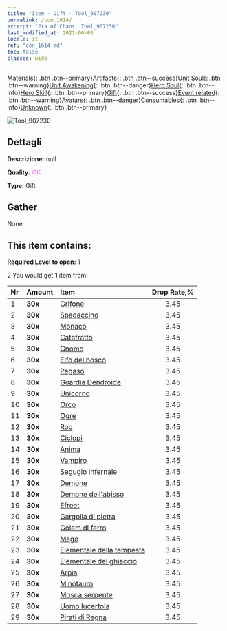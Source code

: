 ```yaml
---
title: "Item - Gift - Tool_907230"
permalink: /con_1614/
excerpt: "Era of Chaos  Tool_907230"
last_modified_at: 2021-06-03
locale: it
ref: "con_1614.md"
toc: false
classes: wide
---
```

 [Materials](/ItemsIT/){: .btn .btn--primary}[Artifacts](/ItemsIT/Artifacts/){: .btn .btn--success}[Unit Soul](/ItemsIT/UnitSoul/){: .btn .btn--warning}[Unit Awakening](/ItemsIT/UnitAwakening/){: .btn .btn--danger}[Hero Soul](/ItemsIT/HeroSoul/){: .btn .btn--info}[Hero Skill](/ItemsIT/HeroSkill/){: .btn .btn--primary}[Gift](/ItemsIT/Gift/){: .btn .btn--success}[Event related](/ItemsIT/Events/){: .btn .btn--warning}[Avatars](/ItemsIT/Avatars/){: .btn .btn--danger}[Consumables](/ItemsIT/Consumables/){: .btn .btn--info}[Unknown](/ItemsIT/Unknown/){: .btn .btn--primary}

 ![Tool_907230](/images/t/i_907167.png)

## Dettagli
 **Descrizione:** null

 **Quality:** <span style="color: #DA70D6">OK</span>

 **Type:** Gift

## Gather

  None

## This item contains:

 **Required Level to open:** 1

 2 You would get **1** item  from:

  | Nr | Amount |     Item    | Drop Rate,% |
  |:---|:-------|:------------|:---------:|
  | 1 |  **30x** | [Grifone](/ItemsIT/unt_192/) | 3.45 | 
  | 2 |  **30x** | [Spadaccino](/ItemsIT/unt_193/) | 3.45 | 
  | 3 |  **30x** | [Monaco](/ItemsIT/unt_194/) | 3.45 | 
  | 4 |  **30x** | [Catafratto](/ItemsIT/unt_195/) | 3.45 | 
  | 5 |  **30x** | [Gnomo](/ItemsIT/unt_200/) | 3.45 | 
  | 6 |  **30x** | [Elfo del bosco](/ItemsIT/unt_201/) | 3.45 | 
  | 7 |  **30x** | [Pegaso](/ItemsIT/unt_202/) | 3.45 | 
  | 8 |  **30x** | [Guardia Dendroide](/ItemsIT/unt_203/) | 3.45 | 
  | 9 |  **30x** | [Unicorno](/ItemsIT/unt_204/) | 3.45 | 
  | 10 |  **30x** | [Orco](/ItemsIT/unt_219/) | 3.45 | 
  | 11 |  **30x** | [Ogre](/ItemsIT/unt_220/) | 3.45 | 
  | 12 |  **30x** | [Roc](/ItemsIT/unt_221/) | 3.45 | 
  | 13 |  **30x** | [Ciclopi](/ItemsIT/unt_222/) | 3.45 | 
  | 14 |  **30x** | [Anima](/ItemsIT/unt_210/) | 3.45 | 
  | 15 |  **30x** | [Vampiro](/ItemsIT/unt_211/) | 3.45 | 
  | 16 |  **30x** | [Segugio infernale](/ItemsIT/unt_228/) | 3.45 | 
  | 17 |  **30x** | [Demone](/ItemsIT/unt_229/) | 3.45 | 
  | 18 |  **30x** | [Demone dell'abisso](/ItemsIT/unt_230/) | 3.45 | 
  | 19 |  **30x** | [Efreet](/ItemsIT/unt_231/) | 3.45 | 
  | 20 |  **30x** | [Gargolla di pietra](/ItemsIT/unt_236/) | 3.45 | 
  | 21 |  **30x** | [Golem di ferro](/ItemsIT/unt_237/) | 3.45 | 
  | 22 |  **30x** | [Mago](/ItemsIT/unt_238/) | 3.45 | 
  | 23 |  **30x** | [Elementale della tempesta](/ItemsIT/unt_263/) | 3.45 | 
  | 24 |  **30x** | [Elementale del ghiaccio](/ItemsIT/unt_264/) | 3.45 | 
  | 25 |  **30x** | [Arpia](/ItemsIT/unt_245/) | 3.45 | 
  | 26 |  **30x** | [Minotauro](/ItemsIT/unt_248/) | 3.45 | 
  | 27 |  **30x** | [Mosca serpente](/ItemsIT/unt_255/) | 3.45 | 
  | 28 |  **30x** | [Uomo lucertola](/ItemsIT/unt_254/) | 3.45 | 
  | 29 |  **30x** | [Pirati di Regna](/ItemsIT/unt_273/) | 3.45 | 
